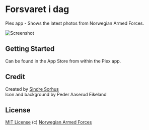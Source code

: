 # Forsvaret i dag

Plex app - Shows the latest photos from Norwegian Armed Forces.

![Screenshot](http://i.minus.com/jv6wWG3UpV7LP.png)


## Getting Started

Can be found in the App Store from within the Plex app.


## Credit

Created by [Sindre Sorhus](http://sindresorhus.com)  
Icon and background by Peder Aaserud Eikeland


## License

[MIT License](http://en.wikipedia.org/wiki/MIT_License)
(c) [Norwegian Armed Forces](http://mil.no)